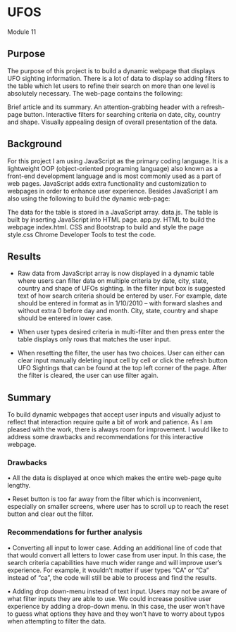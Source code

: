 # UFOS
Module 11

## Purpose

The purpose of this project is to build a dynamic webpage that displays UFO sighting information. There is a lot of data to display so adding filters to the table which let users to refine their search on more than one level is absolutely necessary.
The web-page contains the following:

  Brief article and its summary.
  An attention-grabbing header with a refresh-page button.
  Interactive filters for searching criteria on date, city, country and shape.
  Visually appealing design of overall presentation of the data.
  
## Background

For this project I am using JavaScript as the primary coding language. It is a lightweight OOP (object-oriented programing language) also known as a front-end development language and is most commonly used as a part of web pages. JavaScript adds extra functionality and customization to webpages in order to enhance user experience. Besides JavaScript I am also using the following to build the dynamic web-page:

  The data for the table is stored in a JavaScript array. data.js.
  The table is built by inserting JavaScript into HTML page. app.py.
  HTML to build the webpage index.html.
  CSS and Bootstrap to build and style the page style.css
  Chrome Developer Tools to test the code.
  
 ## Results
 
 
* Raw data from JavaScript array is now displayed in a dynamic table where users can filter data on multiple criteria by date, city, state, country and shape of UFOs sighting. In the filter input box is suggested text of how search criteria should be entered by user. For example, date should be entered in format as in 1/10/2010 – with forward slashes and without extra 0 before day and month. City, state, country and shape should be entered in lower case.

* When user types desired criteria in multi-filter and then press enter the table displays only rows that matches the user input.

* When resetting the filter, the user has two choices. User can either can clear input manually deleting input cell by cell or click the refresh button UFO Sightings that can be found at the top left corner of the page. After the filter is cleared, the user can use filter again.

## Summary

To build dynamic webpages that accept user inputs and visually adjust to reflect that interaction require quite a bit of work and patience. As I am pleased with the work, there is always room for improvement. I would like to address some drawbacks and recommendations for this interactive webpage.

### Drawbacks
• All the data is displayed at once which makes the entire web-page quite lengthy.

• Reset button is too far away from the filter which is inconvenient, especially on smaller screens, where user has to scroll up to reach the reset button and clear out the filter.

### Recommendations for further analysis
• Converting all input to lower case. Adding an additional line of code that that would convert all letters to lower case from user input. In this case, the search criteria capabilities have much wider range and will improve user’s experience. For example, it wouldn’t matter if user types “CA” or “Ca” instead of “ca”, the code will still be able to process and find the results.

• Adding drop down-menu instead of text input. Users may not be aware of what filter inputs they are able to use. We could increase positive user experience by adding a drop-down menu. In this case, the user won’t have to guess what options they have and they won't have to worry about typos when attempting to filter the data.
 
